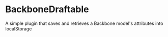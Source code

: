 BackboneDraftable
=================

A simple plugin that saves and retrieves a Backbone model's attributes into localStorage
